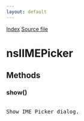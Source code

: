 ```yaml
---
layout: default
---
```

<div id='links'><a href="../index.html">Index</a>
<a href="http://dxr.mozilla.org/mozilla-central/source/widget/nsIIMEPicker.idl">Source file</a>
</div>

# nsIIMEPicker #

## Methods ##

### show() ###
<pre>  
Show IME Picker dialog.  
  
</pre>